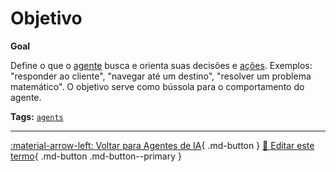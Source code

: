 # Objetivo

**Goal**

Define o que o [agente](../agentes-ia/agente.md) busca e orienta suas decisões e [ações](../agentes-ia/acoes.md). Exemplos: "responder ao cliente", "navegar até um destino", "resolver um problema matemático". O objetivo serve como bússola para o comportamento do agente.


**Tags:** [`agents`](../tags.md#agents)

---

[:material-arrow-left: Voltar para Agentes de IA](index.md){ .md-button }
[📝 Editar este termo](https://github.com/seu-usuario/glossario-ia/edit/main/glossario.yaml){ .md-button .md-button--primary }

